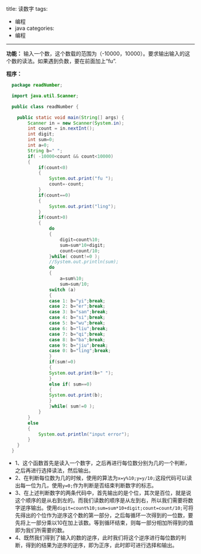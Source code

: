 title: 读数字
tags:
- 编程
- java
categories:
- 编程
---

**功能：** 输入一个数，这个数载的范围为（-10000，10000）。要求输出输入的这个数的读法。如果遇到负数，要在前面加上“fu”.

**程序：**
```java
  package readNumber;

  import java.util.Scanner;

  public class readNumber {

  	public static void main(String[] args) {
  		Scanner in = new Scanner(System.in);
  		int count = in.nextInt();
  		int digit;
  		int sum=0;
  		int a=0;
  		String b=" ";
  		if( -10000<count && count<10000)
  		{
  			if(count<0)
  			{
  				System.out.print("fu ");
  				count=-count;
  			}
  			if(count==0)
  			{
  				System.out.print("ling");
  			}
  			if(count>0)
  			{
  				do
  				{
  					digit=count%10;
  					sum=sum*10+digit;
  					count=count/10;
  				}while( count!=0 );
  				//System.out.println(sum);
  				do
  				{
  					a=sum%10;
  					sum=sum/10;
  				switch (a)
  				{
  				case 1: b="yi";break;
  				case 2: b="er";break;
  				case 3: b="san";break;
  				case 4: b="si";break;
  				case 5: b="wu";break;
  				case 6: b="liu";break;
  				case 7: b="qi";break;
  				case 8: b="ba";break;
  				case 9: b="jiu";break;
  				case 0: b="ling";break;
  				}
  				if(sum!=0)
  				{
  				System.out.print(b+" ");
  				}
  				else if( sum==0)
  				{
  				System.out.print(b);
  				}
  				}while( sum!=0 );
  			}
  		}
  		else
  		{
  			System.out.println("input error");
  		}
  	}
  }
```
- 1、这个函数首先是读入一个数字，之后再进行每位数分别为几的一个判断，之后再进行选择读法，然后输出。
- 2、在判断每位数为几的时候，使用的算法为`x=y%10;y=y/10;`这段代码可以读出每一位为几，使用`y=0;`作为判断是否结束判断数字的标志。
- 3、在上述判断数字的两条代码中，首先输出的是个位，其次是百位，就是说这个顺序的是从右到左的。而我们读数的顺序是从左到右，所以我们需要将数字逆序输出。使用`digit=count%10;sum=sum*10+digit;count=count/10;`可将先得出的个位作为逆序这个数的第一部分，之后每循环一次得到的一位数，要先将上一部分乘以10在加上该数。等到循环结束，则每一部分相加所得到的值即为我们所需要的数。
- 4、既然我们得到了输入的数的逆序，此时我们将这个逆序进行每位数的判断，得到的结果为逆序的逆序，即为正序，此时即可进行选择和输出。
